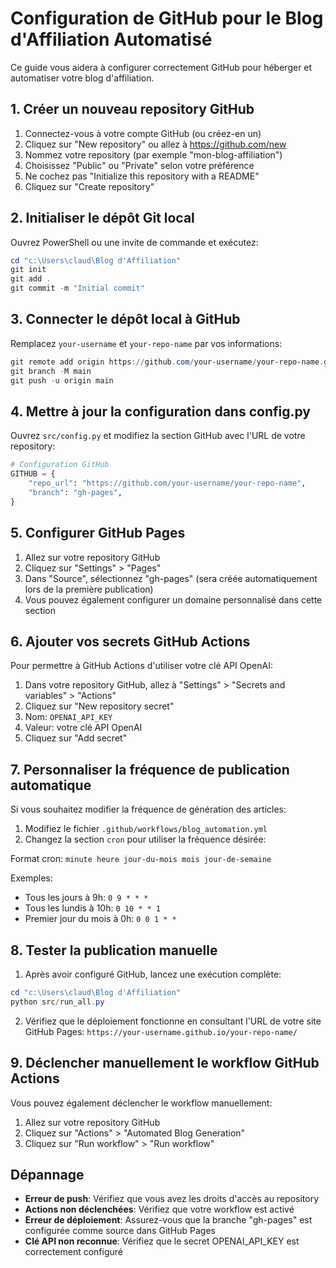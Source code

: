 # Configuration de GitHub pour le Blog d'Affiliation Automatisé

Ce guide vous aidera à configurer correctement GitHub pour héberger et automatiser votre blog d'affiliation.

## 1. Créer un nouveau repository GitHub

1. Connectez-vous à votre compte GitHub (ou créez-en un)
2. Cliquez sur "New repository" ou allez à https://github.com/new
3. Nommez votre repository (par exemple "mon-blog-affiliation")
4. Choisissez "Public" ou "Private" selon votre préférence
5. Ne cochez pas "Initialize this repository with a README"
6. Cliquez sur "Create repository"

## 2. Initialiser le dépôt Git local

Ouvrez PowerShell ou une invite de commande et exécutez:

```powershell
cd "c:\Users\claud\Blog d'Affiliation"
git init
git add .
git commit -m "Initial commit"
```

## 3. Connecter le dépôt local à GitHub

Remplacez `your-username` et `your-repo-name` par vos informations:

```powershell
git remote add origin https://github.com/your-username/your-repo-name.git
git branch -M main
git push -u origin main
```

## 4. Mettre à jour la configuration dans config.py

Ouvrez `src/config.py` et modifiez la section GitHub avec l'URL de votre repository:

```python
# Configuration GitHub
GITHUB = {
    "repo_url": "https://github.com/your-username/your-repo-name",
    "branch": "gh-pages",
}
```

## 5. Configurer GitHub Pages

1. Allez sur votre repository GitHub
2. Cliquez sur "Settings" > "Pages"
3. Dans "Source", sélectionnez "gh-pages" (sera créée automatiquement lors de la première publication)
4. Vous pouvez également configurer un domaine personnalisé dans cette section

## 6. Ajouter vos secrets GitHub Actions

Pour permettre à GitHub Actions d'utiliser votre clé API OpenAI:

1. Dans votre repository GitHub, allez à "Settings" > "Secrets and variables" > "Actions"
2. Cliquez sur "New repository secret"
3. Nom: `OPENAI_API_KEY`
4. Valeur: votre clé API OpenAI
5. Cliquez sur "Add secret"

## 7. Personnaliser la fréquence de publication automatique

Si vous souhaitez modifier la fréquence de génération des articles:

1. Modifiez le fichier `.github/workflows/blog_automation.yml`
2. Changez la section `cron` pour utiliser la fréquence désirée:

Format cron: `minute heure jour-du-mois mois jour-de-semaine`

Exemples:
- Tous les jours à 9h: `0 9 * * *`
- Tous les lundis à 10h: `0 10 * * 1`
- Premier jour du mois à 0h: `0 0 1 * *`

## 8. Tester la publication manuelle

1. Après avoir configuré GitHub, lancez une exécution complète:
```powershell
cd "c:\Users\claud\Blog d'Affiliation"
python src/run_all.py
```

2. Vérifiez que le déploiement fonctionne en consultant l'URL de votre site GitHub Pages:
`https://your-username.github.io/your-repo-name/`

## 9. Déclencher manuellement le workflow GitHub Actions

Vous pouvez également déclencher le workflow manuellement:

1. Allez sur votre repository GitHub
2. Cliquez sur "Actions" > "Automated Blog Generation"
3. Cliquez sur "Run workflow" > "Run workflow"

## Dépannage

- **Erreur de push**: Vérifiez que vous avez les droits d'accès au repository
- **Actions non déclenchées**: Vérifiez que votre workflow est activé
- **Erreur de déploiement**: Assurez-vous que la branche "gh-pages" est configurée comme source dans GitHub Pages
- **Clé API non reconnue**: Vérifiez que le secret OPENAI_API_KEY est correctement configuré
